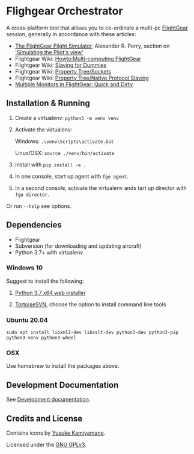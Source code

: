 # Flighgear Orchestrator

A cross-platform tool that allows you to co-ordinate a multi-pc [FlightGear] session,
generally in accordance with these articles:

- [The FlightGear Flight Simulator], Alexander R. Perry, section on ['Simulating the Pilot's view']
- Flightgear Wiki: [Howto:Multi-computing FlightGear]
- Flightgear Wiki: [Slaving for Dummies]
- Flightgear Wiki: [Property Tree/Sockets]
- Flightgear Wiki: [Property Tree/Native Protocol Slaving]
- [Multiple Monitors in FlightGear: Quick and Dirty]

## Installation & Running

1. Create a virtualenv: `python3 -m venv venv`
2. Activate the virtualenv:

   Windows: `.\venv\Scripts\activate.bat`

   Linux/OSX: `source ./venv/bin/activate`

3. Install with `pip install -e .`
4. In one console, start up agent with `fgo agent`.
5. In a second console, activate the virtualenv ands tart up director with `fgo director`.

Or run `--help` see options.

## Dependencies

- Flightgear
- Subversion (for downloading and updating aircraft)
- Python 3.7+ with virtualenv

### Windows 10

Suggest to install the following:

1. [Python 3.7 x64 web installer]

2. [TortoiseSVN], choose the option to install command line tools

### Ubuntu 20.04

`sudo apt install libxml2-dev libxslt-dev python3-dev python3-pip python3-venv python3-wheel`

### OSX

Use homebrew to install the packages above.

## Development Documentation

See [Development documentation].

## Credits and License

Contains icons by [Yusuke Kamiyamane](http://p.yusukekamiyamane.com/).

Licensed under the [GNU GPLv3].

['simulating the pilot's view']: https://www.usenix.org/legacy/publications/library/proceedings/usenix04/tech/sigs/full_papers/perry/perry_html/Simulating_Pilot_s.html
[the flightgear flight simulator]: https://www.usenix.org/legacy/publications/library/proceedings/usenix04/tech/sigs/full_papers/perry/perry_html/fgfs.html
[howto:multi-computing flightgear]: http://wiki.flightgear.org/Howto:Multi-computing_FlightGear
[slaving for dummies]: http://wiki.flightgear.org/Slaving_for_Dummies
[property tree/sockets]: http://wiki.flightgear.org/Property_Tree/Sockets
[flightgear]: http://home.flightgear.org/
[development documentation]: ./README-dev.md
[gnu gplv3]: ./LICENSE.txt
[tortoisesvn]: https://tortoisesvn.net/
[python 3.7 x64 web installer]: https://www.python.org/downloads/release/python-372/
[multiple monitors in flightgear: quick and dirty]: http://www.inkdrop.net/dave/multimon.pdf
[property tree/native protocol slaving]: http://wiki.flightgear.org/Property_Tree/Native_Protocol_Slaving
